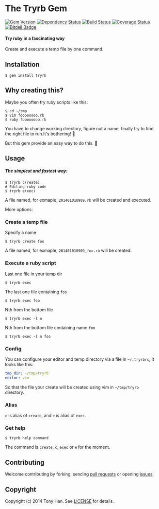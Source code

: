 # The Tryrb Gem

[![Gem Version](https://badge.fury.io/rb/tryrb.png)](https://rubygems.org/gems/tryrb)
[![Dependency Status](https://gemnasium.com/tony612/tryrb.png)](https://gemnasium.com/tony612/tryrb)
[![Build Status](https://travis-ci.org/tony612/tryrb.png?branch=master)](https://travis-ci.org/tony612/tryrb)
[![Coverage Status](https://coveralls.io/repos/tony612/tryrb/badge.png?branch=master)](https://coveralls.io/r/tony612/tryrb?branch=master)
[![Bitdeli Badge](https://d2weczhvl823v0.cloudfront.net/tony612/tryrb/trend.png)](https://bitdeli.com/free "Bitdeli Badge")

#### Try ruby in a fascinating way

Create and execute a temp file by one command.

## Installation

```
$ gem install tryrb
```

## Why creating this?

Maybe you often try ruby scripts like this:

```
$ cd ~/tmp
$ vim foooooooo.rb
$ ruby foooooooo.rb
```

You have to change working directory, figure out a name, finally try to
find the right file to run.It's bothering! :anger:

But this gem provide an easy way to do this. :yellow_heart:

## Usage

##### The simplest and fastest way:

```
$ tryrb c(reate)
# Editing ruby code
$ tryrb e(xec)
```
A file named, for exmaple, `201401010909.rb` will be created and executed.

More options:

### Create a temp file

Specify a name

```
$ tryrb create foo
```

A file named, for exmaple, `201401010909_foo.rb` will be created.

### Execute a ruby script

Last one file in your temp dir

```
$ tryrb exec
```

The last one file containing `foo`

```
$ tryrb exec foo
```

Nth from the bottom file

```
$ tryrb exec -l n
```

Nth from the bottom file containing name `foo`

```
$ tryrb exec -l n foo
```

### Config

You can configure your editor and temp directory via a file in `~/.tryrbrc`, it looks like this:

```yaml
tmp_dir: ~/tmp/tryrb
editor: vim
```

So that the file your create will be created using vim in `~/tmp/tryrb` directory.

### Alias

`c` is alias of `create`, and `e` is alias of `exec`.

### Get help

```
$ tryrb help command
```

The command is `create`, `c`, `exec` or `e` for the moment.

## Contributing

Welcome contributing by forking, sending [pull requests](/../../pulls) or opening [issues](/../../issues).

## Copyright

Copyright (c) 2014 Tony Han. See [LICENSE][] for details.

[license]: LICENSE.md

